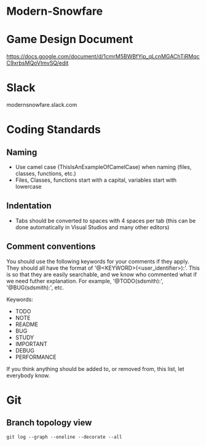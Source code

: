 # Modern-Snowfare

# Game Design Document
https://docs.google.com/document/d/1cmrM5BWBfYip_qLcnMGAChTiRMqcC9xrbsMQoVImvSQ/edit

# Slack
modernsnowfare.slack.com

# Coding Standards
## Naming
- Use camel case (ThisIsAnExampleOfCamelCase) when naming (files, classes, functions, etc.)
- Files, Classes, functions start with a capital, variables start with lowercase

## Indentation
- Tabs should be converted to spaces with 4 spaces per tab (this can be done automatically in Visual Studios and many other editors)

## Comment conventions
You should use the following keywords for your comments if they apply. They should all have the format of '@\<KEYWORD\>(\<user_identifier\>):'. This is so that they are easily searchable, and we know who commented what if we need futher explanation.
For example, '@TODO(sdsmith):', '@BUG(sdsmith):', etc.

Keywords:
- TODO
- NOTE
- README
- BUG
- STUDY
- IMPORTANT
- DEBUG
- PERFORMANCE

If you think anything should be added to, or removed from, this list, let everybody know.



# Git
## Branch topology view
`git log --graph --oneline --decorate --all`

